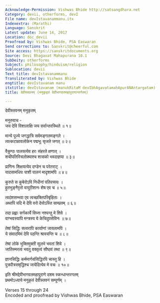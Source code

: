 ```yaml
---
Acknowledge-Permission: Vishwas Bhide http://satsangdhara.net
Category: devii, otherforms, devI
File name: devIstavanammanu.itx
Indexextra: (Marathi)
Language: Sanskrit
Latest update: June 14, 2017
Location: doc_devii
Proofread by: Vishwas Bhide, PSA Easwaran
Send corrections to: Sanskrit@cheerful.com
Site access: https://sanskritdocuments.org
Source: Devi Bhagavat Mahapurana 10.1
SubDeity: otherforms
Subject: philosophy/hinduism/religion
Sublocation: devii
Text title: devIstavanammanu
Transliterated by: Vishwas Bhide
engtitle: devIstavanam manu
itxtitle: devIstavanam (manukRitaM devIbhAgavatamahApurANAntargatam)
title: देवीस्तवनम् (मनुकृइतं देवीभागवतमहापुराणान्तर्गतम्)

---
```

  
 देवीस्तवनम् मनुकृतम्   
  
मनुरुवाच -  
जय देवि विशालाक्षि जय सर्वान्तरस्थिते ॥ १॥  
  
मान्ये पूज्ये जगद्धात्रि सर्वमङ्गलमङ्गले ।  
त्वत्कटाक्षावलोकेन पद्मभूः सृजते जगत् ॥ २॥  
  
वैकुण्ठः पालयत्येव हरः संहरते क्षणात् ।  
शचीपतिस्त्रिलोक्याश्च शासको भवदाज्ञया ॥ ३॥  
  
प्राणिनः शिक्षयत्येव दण्डेन च परेतराट् ।  
यादसामधिपः पाशी पालनं मादृशामपि ॥ ४॥  
  
कुरुते स कुबेरोऽपि निधीनां पतिरव्ययः ।  
हुतभुङ्नैरृतो वायुरीशानः शेष एव च ॥ ५॥  
  
त्वदंशसम्भवा एव त्वच्छक्तिपरिबृंहिताः ।  
अथापि यदि मे देवि वरो देयोऽस्ति साम्प्रतम् ॥ ६॥  
  
तदा प्रह्वाः सर्गकार्ये विघ्ना नश्यन्तु मे शिवे ।  
वाग्भवस्यापि मन्त्रस्य ये केचिदुपसेविनः ॥ ७॥  
  
तेषां सिद्धिः सत्वरापि कार्याणां जायतामपि ।  
ये संवादमिमं देवि पठन्ति श्रावयन्ति च ॥ ८॥  
  
तेषां लोके भुक्तिमुक्ती सुलभे भवतां शिवे ।  
जातिस्मरत्वं भवतु वक्तृत्वं सौष्ठवं तथा ॥ ९॥  
  
ज्ञानसिद्धिः कर्ममार्गसंसिद्धिरपि चास्तु हि ।  
पुत्रपौत्रसमृद्धिश्च जायेदित्येव मे वचः ॥ १०॥  
  
इति श्रीमद्देवीभागवतमहापुराणे दशम स्कन्धान्तरगतम्  
प्रथमोऽध्याये मनुकृतं देवीस्तवनं सम्पूर्णम् ।  
  
  
Verses 15 through 24  
Encoded and proofread by Vishwas Bhide, PSA Easwaran  
  
